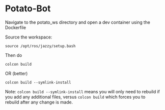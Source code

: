 # Potato-Bot
Navigate to the potato_ws directory and open a dev container using the Dockerfile

Source the workspace:
 ``` 
 source /opt/ros/jazzy/setup.bash
 ``` 
 Then do 
 ```
 colcon build
 ```
 OR (better) 
 ```
 colcon build --symlink-install
 ```

Note: ```colcon build --symlink-install``` means you will only need to rebuild if you add any additional files, versus ```colcon build``` which forces you to rebuild after any change is made.
